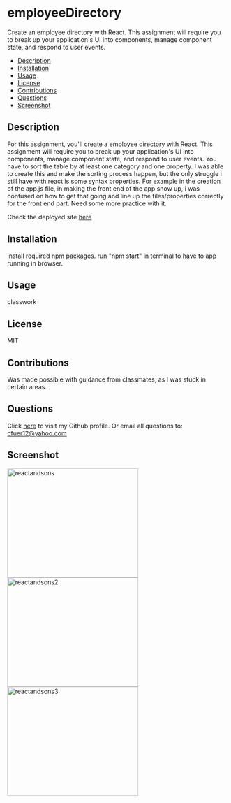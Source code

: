 # employeeDirectory
Create an employee directory with React. This assignment will require you to break up your application's UI into components, manage component state, and respond to user events.

  * [Description](#description)
  * [Installation](#installation)
  * [Usage](#usage)
  * [License](#license)
  * [Contributions](#contributions)
  * [Questions](#questions)
  * [Screenshot](#screenshot)
  
  ## Description
  For this assignment, you'll create a employee directory with React. This assignment will require you to break up your application's UI into components, manage component state, and respond to user events. You have to sort the table by at least one category and one property. I was able to create this and make the sorting process happen, but the only struggle i still have with react is some syntax properties. For example in the creation of the app.js file, in making the front end of the app show up, i was confused on how to get that going and line up the files/properties correctly for the front end part. Need some more practice with it.

  Check the deployed site [here]('https://salty-reaches-23334.herokuapp.com/')
  
  ## Installation
  install required npm packages. run "npm start" in terminal to have to app running in browser.
  
  ## Usage
  classwork
  
  ## License
  MIT
  
  ## Contributions
  Was made possible with guidance from classmates, as I was stuck in certain areas.

  ## Questions
  Click [here](https://github.com/cfuer12) to visit my Github profile.
  Or email all questions to: cfuer12@yahoo.com

  ## Screenshot
  <img href="./assets/rs.png" alt="reactandsons" height="250" width="300">
  <img href="./assets/rs2.png" alt="reactandsons2" height="250" width="300">
  <img href="./assets/rs3.png" alt="reactandsons3" height="250" width="300">